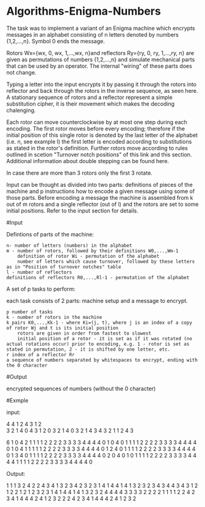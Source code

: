 # Algorithms-Enigma-Numbers

The task was to implement a variant of an Enigma machine which encrypts messages in an alphabet consisting of n letters denoted by numbers {1,2,...,n}. Symbol 0 ends the message.

Rotors Wx={wx, 0, wx, 1,...,wx, n}and reflectors Ry={ry, 0, ry, 1,...,ry, n} are given as permutations of numbers {1,2,...,n} and simulate mechanical parts that can be used by an operator. The internal "wiring" of these parts does not change.

Typing a letter into the input encrypts it by passing it through the rotors into reflector and back through the rotors in the inverse sequence, as seen here. A stationary sequence of rotors and a reflector represent a simple substitution cipher, it is their movement which makes the decoding chalenging.

Each rotor can move counterclockwise by at most one step during each encoding. The first rotor moves before every encoding; therefore if the initial position of this single rotor is denoted by the last letter of the alphabet (i.e. n, see example I) the first letter is encoded according to substitutions as stated in the rotor's definition.
Further rotors move according to rules outlined in scetion "Turnover notch positions" of this link and this section. Additional information about double stepping can be found here.

In case there are more than 3 rotors only the first 3 rotate.

Input can be thought as divided into two parts: definitions of pieces of the machine and p instructions how to encode a given message using some of those parts. Before encoding a message the machine is assembled from k out of m rotors and a single reflector (out of l) and the rotors are set to some initial positions. Refer to the input section for details.


#Input

Defintions of parts of the machine:

    n- number of letters (numbers) in the alphabet
    m - number of rotors, followed by their definitions W0,...,Wm-1
        definition of rotor Wi - permutation of the alphabet
        number of letters which cause turnover, followed by these letters as in "Position of turnover notches" table
    l - number of reflectors
    definitions of reflectors R0,...,Rl-1 - permutation of the alphabet


A set of p tasks to perform:

each task consists of 2 parts: machine setup and a message to encrypt.

    p number of tasks
    k - number of rotors in the machine
    k pairs K0,...,Kk-1 - where Ki=(j, t), where j is an index of a copy of rotor Wj and t is its initial position
        rotors are given in order from fastest to slowest
        initial position of a rotor - it is set as if it was rotated (no actual rotations occur) prior to encoding, e.g. 1 - rotor is set as stated in permutation, 2 - it is shifted by one letter, etc.
    r index of a reflector Rr
    a sequence of numbers separated by whitespaces to encrypt, ending with the 0 character


#Output

encrypted sequences of numbers (without the 0 character) 


#Exmple 

input:

4
4
1 2 4 3
1 2  
3 2 1 4 
0
4 3 1 2
0
3 2 1 4
0
3
2 1 4 3
4 3 2 1
1 2 4 3

6
1 0 4 2
1 1 1 1 2 2 2 2 3 3 3 3 4 4 4 4 0
1 0 4 0
1 1 1 1 2 2 2 2 3 3 3 3 4 4 4 4 0
1 0 4 1
1 1 1 1 2 2 2 2 3 3 3 3 4 4 4 4 0 
1 2 4 0
1 1 1 1 2 2 2 2 3 3 3 3 4 4 4 4 0
1 3 4 0
1 1 1 1 2 2 2 2 3 3 3 3 4 4 4 4 0
2 0 4 0 1 0
1 1 1 1 2 2 2 2 3 3 3 3 4 4 4 4 1 1 1 1 2 2 2 2 3 3 3 3 4 4 4 4 0


Output:

1 1 1 3 2 4 2 2 4 3 4 1 3 2 3 4
2 3 2 3 1 4 1 4 4 1 4 1 3 2 3 2
3 4 3 4 4 3 4 3 1 2 1 2 2 1 2 1
2 3 2 3 1 4 1 4 4 1 4 1 3 2 3 2
4 4 4 4 3 3 3 3 2 2 2 2 1 1 1 1
2 2 4 2 3 4 1 4 4 4 2 4 1 2 3 2 2 2 4 2 3 4 1 4 4 4 2 4 1 2 3 2 
